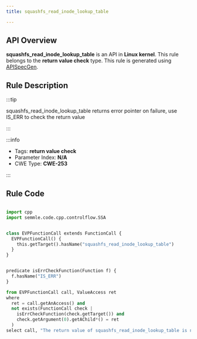 ```yaml
---
title: squashfs_read_inode_lookup_table

---
```



## API Overview
**squashfs_read_inode_lookup_table** is an API in **Linux kernel**. This rule belongs to the **return value check** type. This rule is generated using [APISpecGen](../../tools/APISpecGen).
## Rule Description

:::tip

squashfs_read_inode_lookup_table returns error pointer on failure, use IS_ERR to check the return value

:::

:::info

- Tags: **return value check**
- Parameter Index: **N/A**
- CWE Type: **CWE-253**

:::

## Rule Code
```python

import cpp
import semmle.code.cpp.controlflow.SSA


class EVPFunctionCall extends FunctionCall {
  EVPFunctionCall() {
    this.getTarget().hasName("squashfs_read_inode_lookup_table")
  }
}


predicate isErrCheckFunction(Function f) {
  f.hasName("IS_ERR") 
}

from EVPFunctionCall call, ValueAccess ret
where
  ret = call.getAnAccess() and
  not exists(FunctionCall check |
    isErrCheckFunction(check.getTarget()) and
    check.getArgument(0).getAChild*() = ret
  )
select call, "The return value of squashfs_read_inode_lookup_table is not checked with IS_ERR."
    
```